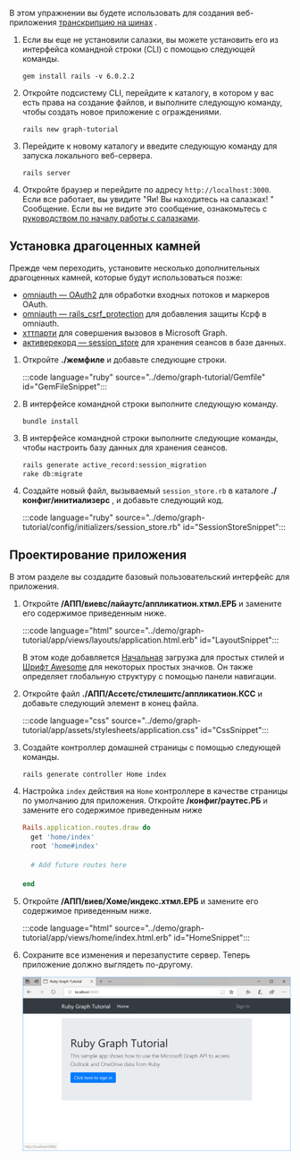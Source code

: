 <!-- markdownlint-disable MD002 MD041 -->

В этом упражнении вы будете использовать для создания веб-приложения [транскрипцию на шинах](https://rubyonrails.org/) .

1. Если вы еще не установили салазки, вы можете установить его из интерфейса командной строки (CLI) с помощью следующей команды.

    ```Shell
    gem install rails -v 6.0.2.2
    ```

1. Откройте подсистему CLI, перейдите к каталогу, в котором у вас есть права на создание файлов, и выполните следующую команду, чтобы создать новое приложение с ограждениями.

    ```Shell
    rails new graph-tutorial
    ```

1. Перейдите к новому каталогу и введите следующую команду для запуска локального веб-сервера.

    ```Shell
    rails server
    ```

1. Откройте браузер и перейдите по адресу `http://localhost:3000`. Если все работает, вы увидите "Яи! Вы находитесь на салазках! " Сообщение. Если вы не видите это сообщение, ознакомьтесь с [руководством по началу работы с салазками](http://guides.rubyonrails.org/).

## <a name="install-gems"></a>Установка драгоценных камней

Прежде чем переходить, установите несколько дополнительных драгоценных камней, которые будут использоваться позже:

- [omniauth — OAuth2](https://github.com/omniauth/omniauth-oauth2) для обработки входных потоков и маркеров OAuth.
- [omniauth — rails_csrf_protection](https://github.com/cookpad/omniauth-rails_csrf_protection) для добавления защиты Ксрф в omniauth.
- [хттпарти](https://github.com/jnunemaker/httparty) для совершения вызовов в Microsoft Graph.
- [активерекорд — session_store](https://github.com/rails/activerecord-session_store) для хранения сеансов в базе данных.

1. Откройте **./жемфиле** и добавьте следующие строки.

    :::code language="ruby" source="../demo/graph-tutorial/Gemfile" id="GemFileSnippet":::

1. В интерфейсе командной строки выполните следующую команду.

    ```Shell
    bundle install
    ```

1. В интерфейсе командной строки выполните следующие команды, чтобы настроить базу данных для хранения сеансов.

    ```Shell
    rails generate active_record:session_migration
    rake db:migrate
    ```

1. Создайте новый файл, вызываемый `session_store.rb` в каталоге **./конфиг/инитиализерс** , и добавьте следующий код.

    :::code language="ruby" source="../demo/graph-tutorial/config/initializers/session_store.rb" id="SessionStoreSnippet":::

## <a name="design-the-app"></a>Проектирование приложения

В этом разделе вы создадите базовый пользовательский интерфейс для приложения.

1. Откройте **/АПП/виевс/лайаутс/аппликатион.хтмл.ЕРБ** и замените его содержимое приведенным ниже.

    :::code language="html" source="../demo/graph-tutorial/app/views/layouts/application.html.erb" id="LayoutSnippet":::

    В этом коде добавляется [Начальная](http://getbootstrap.com/) загрузка для простых стилей и [Шрифт Awesome](https://fontawesome.com/) для некоторых простых значков. Он также определяет глобальную структуру с помощью панели навигации.

1. Откройте файл **./АПП/Ассетс/стилешитс/аппликатион.КСС** и добавьте следующий элемент в конец файла.

    :::code language="css" source="../demo/graph-tutorial/app/assets/stylesheets/application.css" id="CssSnippet":::

1. Создайте контроллер домашней страницы с помощью следующей команды.

    ```Shell
    rails generate controller Home index
    ```

1. Настройка `index` действия на `Home` контроллере в качестве страницы по умолчанию для приложения. Откройте **/конфиг/раутес.РБ** и замените его содержимое приведенным ниже

    ```ruby
    Rails.application.routes.draw do
      get 'home/index'
      root 'home#index'

      # Add future routes here

    end
    ```

1. Откройте **/АПП/виев/Хоме/индекс.хтмл.ЕРБ** и замените его содержимое приведенным ниже.

    :::code language="html" source="../demo/graph-tutorial/app/views/home/index.html.erb" id="HomeSnippet":::

1. Сохраните все изменения и перезапустите сервер. Теперь приложение должно выглядеть по-другому.

    ![Снимок экрана с переработанной домашней страницей](./images/create-app-01.png)
